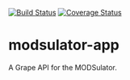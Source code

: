 [![Build Status](https://travis-ci.org/sul-dlss/modsulator-app.svg?branch=master)](https://travis-ci.org/sul-dlss/modsulator-app) [![Coverage Status](https://coveralls.io/repos/sul-dlss/modsulator-app/badge.svg)](https://coveralls.io/r/sul-dlss/modsulator-app)


# modsulator-app
A Grape API for the MODSulator.

